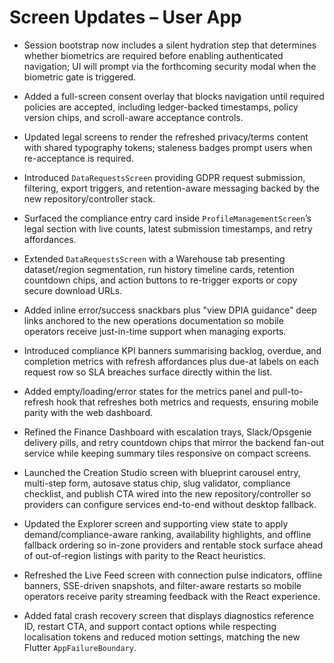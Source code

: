 # Screen Updates – User App

- Session bootstrap now includes a silent hydration step that determines whether biometrics are required before enabling authenticated navigation; UI will prompt via the forthcoming security modal when the biometric gate is triggered.
- Added a full-screen consent overlay that blocks navigation until required policies are accepted, including ledger-backed timestamps, policy version chips, and scroll-aware acceptance controls.
- Updated legal screens to render the refreshed privacy/terms content with shared typography tokens; staleness badges prompt users when re-acceptance is required.
- Introduced `DataRequestsScreen` providing GDPR request submission, filtering, export triggers, and retention-aware messaging backed by the new repository/controller stack.
- Surfaced the compliance entry card inside `ProfileManagementScreen`’s legal section with live counts, latest submission timestamps, and retry affordances.
- Extended `DataRequestsScreen` with a Warehouse tab presenting dataset/region segmentation, run history timeline cards, retention countdown chips, and action buttons to re-trigger exports or copy secure download URLs.
- Added inline error/success snackbars plus "view DPIA guidance" deep links anchored to the new operations documentation so mobile operators receive just-in-time support when managing exports.
- Introduced compliance KPI banners summarising backlog, overdue, and completion metrics with refresh affordances plus due-at labels on each request row so SLA breaches surface directly within the list.
- Added empty/loading/error states for the metrics panel and pull-to-refresh hook that refreshes both metrics and requests, ensuring mobile parity with the web dashboard.
- Refined the Finance Dashboard with escalation trays, Slack/Opsgenie delivery pills, and retry countdown chips that mirror the backend fan-out service while keeping summary tiles responsive on compact screens.
- Launched the Creation Studio screen with blueprint carousel entry, multi-step form, autosave status chip, slug validator, compliance checklist, and publish CTA wired into the new repository/controller so providers can configure services end-to-end without desktop fallback.
- Updated the Explorer screen and supporting view state to apply demand/compliance-aware ranking, availability highlights, and offline fallback ordering so in-zone providers and rentable stock surface ahead of out-of-region listings with parity to the React heuristics.
- Refreshed the Live Feed screen with connection pulse indicators, offline banners, SSE-driven snapshots, and filter-aware restarts so mobile operators receive parity streaming feedback with the React experience.

- Added fatal crash recovery screen that displays diagnostics reference ID, restart CTA, and support contact options while respecting localisation tokens and reduced motion settings, matching the new Flutter `AppFailureBoundary`.